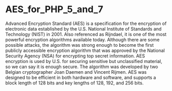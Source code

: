 # AES_for_PHP_5_and_7
Advanced Encryption Standard (AES) is a specification for the encryption of electronic data established by the U.S. National Institute of Standards and Technology (NIST) in 2001. Also referenced as Rijndael, it is one of the most powerful encryption algorithms available today. Although there are some possible attacks, the algorithm was strong enough to become the first publicly accessible encryption algorithm that was approved by the National Security Agency (NSA) for encrypting top secret information. AES encryption is used by U.S. for securing sensitive but unclassified material, so we can say it is enough secure. The algorithm was developed by two Belgian cryptographer Joan Daemen and Vincent Rijmen. AES was designed to be efficient in both hardware and software, and supports a block length of 128 bits and key lengths of 128, 192, and 256 bits.
